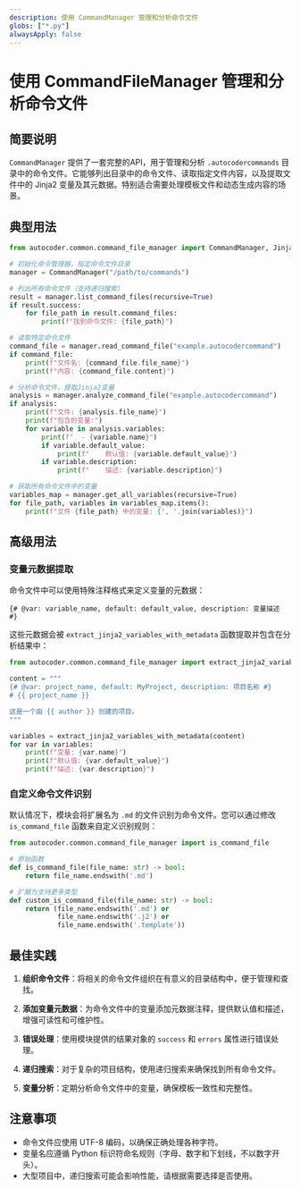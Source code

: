 ```yaml
---
description: 使用 CommandManager 管理和分析命令文件
globs: ["*.py"]
alwaysApply: false
---
```


# 使用 CommandFileManager 管理和分析命令文件

## 简要说明
`CommandManager` 提供了一套完整的API，用于管理和分析 `.autocodercommands` 目录中的命令文件。它能够列出目录中的命令文件、读取指定文件内容，以及提取文件中的 Jinja2 变量及其元数据。特别适合需要处理模板文件和动态生成内容的场景。

## 典型用法
```python
from autocoder.common.command_file_manager import CommandManager, JinjaVariable

# 初始化命令管理器，指定命令文件目录
manager = CommandManager("/path/to/commands")

# 列出所有命令文件（支持递归搜索）
result = manager.list_command_files(recursive=True)
if result.success:
    for file_path in result.command_files:
        print(f"找到命令文件: {file_path}")

# 读取特定命令文件
command_file = manager.read_command_file("example.autocodercommand")
if command_file:
    print(f"文件名: {command_file.file_name}")
    print(f"内容: {command_file.content}")

# 分析命令文件，提取Jinja2变量
analysis = manager.analyze_command_file("example.autocodercommand")
if analysis:
    print(f"文件: {analysis.file_name}")
    print(f"包含的变量:")
    for variable in analysis.variables:
        print(f"  - {variable.name}")
        if variable.default_value:
            print(f"    默认值: {variable.default_value}")
        if variable.description:
            print(f"    描述: {variable.description}")

# 获取所有命令文件中的变量
variables_map = manager.get_all_variables(recursive=True)
for file_path, variables in variables_map.items():
    print(f"文件 {file_path} 中的变量: {', '.join(variables)}")
```

## 高级用法

### 变量元数据提取
命令文件中可以使用特殊注释格式来定义变量的元数据：

```
{# @var: variable_name, default: default_value, description: 变量描述 #}
```

这些元数据会被 `extract_jinja2_variables_with_metadata` 函数提取并包含在分析结果中：

```python
from autocoder.common.command_file_manager import extract_jinja2_variables_with_metadata

content = """
{# @var: project_name, default: MyProject, description: 项目名称 #}
# {{ project_name }}

这是一个由 {{ author }} 创建的项目。
"""

variables = extract_jinja2_variables_with_metadata(content)
for var in variables:
    print(f"变量: {var.name}")
    print(f"默认值: {var.default_value}")
    print(f"描述: {var.description}")
```

### 自定义命令文件识别
默认情况下，模块会将扩展名为 `.md` 的文件识别为命令文件。您可以通过修改 `is_command_file` 函数来自定义识别规则：

```python
from autocoder.common.command_file_manager import is_command_file

# 原始函数
def is_command_file(file_name: str) -> bool:
    return file_name.endswith('.md')

# 扩展为支持更多类型
def custom_is_command_file(file_name: str) -> bool:
    return (file_name.endswith('.md') or 
            file_name.endswith('.j2') or
            file_name.endswith('.template'))
```

## 最佳实践

1. **组织命令文件**：将相关的命令文件组织在有意义的目录结构中，便于管理和查找。

2. **添加变量元数据**：为命令文件中的变量添加元数据注释，提供默认值和描述，增强可读性和可维护性。

3. **错误处理**：使用模块提供的结果对象的 `success` 和 `errors` 属性进行错误处理。

4. **递归搜索**：对于复杂的项目结构，使用递归搜索来确保找到所有命令文件。

5. **变量分析**：定期分析命令文件中的变量，确保模板一致性和完整性。

## 注意事项

- 命令文件应使用 UTF-8 编码，以确保正确处理各种字符。
- 变量名应遵循 Python 标识符命名规则（字母、数字和下划线，不以数字开头）。
- 大型项目中，递归搜索可能会影响性能，请根据需要选择是否使用。
